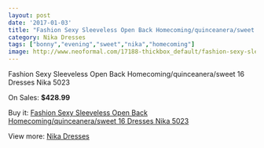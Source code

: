 ```yaml
---
layout: post
date: '2017-01-03'
title: "Fashion Sexy Sleeveless Open Back Homecoming/quinceanera/sweet 16 Dresses Nika 5023"
category: Nika Dresses
tags: ["bonny","evening","sweet","nika","homecoming"]
image: http://www.neoformal.com/17188-thickbox_default/fashion-sexy-sleeveless-open-back-homecoming-quinceanera-sweet-16-dresses-nika-5023.jpg
---
```

Fashion Sexy Sleeveless Open Back Homecoming/quinceanera/sweet 16 Dresses Nika 5023

On Sales: **$428.99**
<a href="https://www.neoformal.com/en/nika-dresses/5649-fashion-sexy-sleeveless-open-back-homecoming-quinceanera-sweet-16-dresses-nika-5023.html"><amp-img layout="responsive" width="600" height="600" src="//www.neoformal.com/17188-thickbox_default/fashion-sexy-sleeveless-open-back-homecoming-quinceanera-sweet-16-dresses-nika-5023.jpg" alt="Fashion Sexy Sleeveless Open Back Homecoming/quinceanera/sweet 16 Dresses Nika 5023 0" /></a>
<a href="https://www.neoformal.com/en/nika-dresses/5649-fashion-sexy-sleeveless-open-back-homecoming-quinceanera-sweet-16-dresses-nika-5023.html"><amp-img layout="responsive" width="600" height="600" src="//www.neoformal.com/17189-thickbox_default/fashion-sexy-sleeveless-open-back-homecoming-quinceanera-sweet-16-dresses-nika-5023.jpg" alt="Fashion Sexy Sleeveless Open Back Homecoming/quinceanera/sweet 16 Dresses Nika 5023 1" /></a>

Buy it: [Fashion Sexy Sleeveless Open Back Homecoming/quinceanera/sweet 16 Dresses Nika 5023](https://www.neoformal.com/en/nika-dresses/5649-fashion-sexy-sleeveless-open-back-homecoming-quinceanera-sweet-16-dresses-nika-5023.html "Fashion Sexy Sleeveless Open Back Homecoming/quinceanera/sweet 16 Dresses Nika 5023")

View more: [Nika Dresses](https://www.neoformal.com/en/68-nika-dresses "Nika Dresses")
